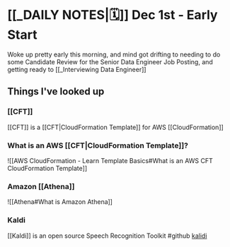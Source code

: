 # [[_DAILY NOTES|🗓]]  Dec 1st - Early Start

Woke up pretty early this morning, and mind got drifting to needing to do some Candidate Review for the Senior Data Engineer Job Posting, and getting ready to [[_Interviewing Data Engineer]]

## Things I've looked up

### [[CFT]] 

[[CFT]]  is a [[CFT|CloudFormation Template]] for AWS [[CloudFormation]]

### What is an AWS [[CFT|CloudFormation Template]]?

![[AWS CloudFormation - Learn Template Basics#What is an AWS CFT CloudFormation Template]]
	
	
### Amazon [[Athena]] 

![[Athena#What is Amazon Athena]]


### Kaldi
[[Kaldi]] is an open source Speech Recognition Toolkit
#github [kalidi](https://github.com/kaldi-asr/kaldi)

